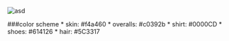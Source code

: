 ![asd](http://media1.giphy.com/media/12QMzVeF4QsqTC/giphy.gif)

###color scheme
    * skin: #f4a460
    * overalls: #c0392b
    * shirt: #0000CD
    * shoes: #614126
    * hair: #5C3317
